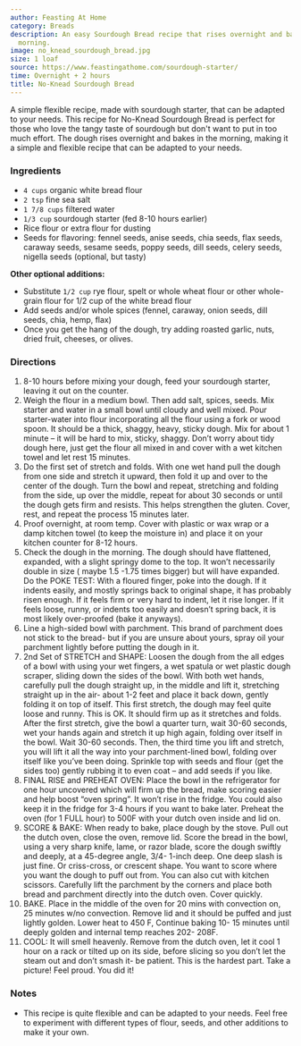 ```yaml
---
author: Feasting At Home
category: Breads
description: An easy Sourdough Bread recipe that rises overnight and bakes in the
  morning.
image: no_knead_sourdough_bread.jpg
size: 1 loaf
source: https://www.feastingathome.com/sourdough-starter/
time: Overnight + 2 hours
title: No-Knead Sourdough Bread
---
```


A simple flexible recipe, made with sourdough starter, that can be adapted to your needs. This recipe for No-Knead Sourdough Bread is perfect for those who love the tangy taste of sourdough but don't want to put in too much effort. The dough rises overnight and bakes in the morning, making it a simple and flexible recipe that can be adapted to your needs.

### Ingredients

* `4 cups` organic white bread flour
* `2 tsp` fine sea salt
* `1 7/8 cups` filtered water
* `1/3 cup` sourdough starter (fed 8-10 hours earlier)
* Rice flour or extra flour for dusting
* Seeds for flavoring: fennel seeds, anise seeds, chia seeds, flax seeds, caraway seeds, sesame seeds, poppy seeds, dill seeds, celery seeds, nigella seeds (optional, but tasty)

**Other optional additions:**

* Substitute `1/2 cup` rye flour, spelt or whole wheat flour or other whole-grain flour for 1/2 cup of the white bread flour
* Add seeds and/or whole spices (fennel, caraway, onion seeds, dill seeds, chia, hemp, flax)
* Once you get the hang of the dough, try adding roasted garlic, nuts, dried fruit, cheeses, or olives.

### Directions

1. 8-10 hours before mixing your dough, feed your sourdough starter, leaving it out on the counter.
2. Weigh the flour in a medium bowl. Then add salt, spices, seeds. Mix starter and water in a small bowl until cloudy and well mixed. Pour starter-water into flour incorporating all the flour using a fork or wood spoon. It should be a thick, shaggy, heavy, sticky dough. Mix for about 1 minute – it will be hard to mix, sticky, shaggy. Don’t worry about tidy dough here, just get the flour all mixed in and cover with a wet kitchen towel and let rest 15 minutes.
3. Do the first set of stretch and folds. With one wet hand pull the dough from one side and stretch it upward, then fold it up and over to the center of the dough. Turn the bowl and repeat, stretching and folding from the side, up over the middle, repeat for about 30 seconds or until the dough gets firm and resists. This helps strengthen the gluten. Cover, rest, and repeat the process 15 minutes later.
4. Proof overnight, at room temp. Cover with plastic or wax wrap or a damp kitchen towel (to keep the moisture in) and place it on your kitchen counter for 8-12 hours.
5. Check the dough in the morning. The dough should have flattened, expanded, with a slight springy dome to the top. It won’t necessarily double in size ( maybe 1.5 -1.75 times bigger) but will have expanded. Do the POKE TEST: With a floured finger, poke into the dough. If it indents easily, and mostly springs back to original shape, it has probably risen enough. If it feels firm or very hard to indent, let it rise longer. If it feels loose, runny, or indents too easily and doesn’t spring back, it is most likely over-proofed (bake it anyways).
6. Line a high-sided bowl with parchment. This brand of parchment does not stick to the bread- but if you are unsure about yours, spray oil your parchment lightly before putting the dough in it.
7. 2nd Set of STRETCH and SHAPE: Loosen the dough from the all edges of a bowl with using your wet fingers, a wet spatula or wet plastic dough scraper, sliding down the sides of the bowl. With both wet hands, carefully pull the dough straight up, in the middle and lift it, stretching straight up in the air- about 1-2 feet and place it back down, gently folding it on top of itself. This first stretch, the dough may feel quite loose and runny. This is OK. It should firm up as it stretches and folds. After the first stretch, give the bowl a quarter turn, wait 30-60 seconds, wet your hands again and stretch it up high again, folding over itself in the bowl. Wait 30-60 seconds. Then, the third time you lift and stretch, you will lift it all the way into your parchment-lined bowl, folding over itself like you’ve been doing. Sprinkle top with seeds and flour (get the sides too) gently rubbing it to even coat – and add seeds if you like.
8. FINAL RISE and PREHEAT OVEN: Place the bowl in the refrigerator for one hour uncovered which will firm up the bread, make scoring easier and help boost “oven spring”. It won’t rise in the fridge. You could also keep it in the fridge for 3-4 hours if you want to bake later. Preheat the oven (for 1 FULL hour) to 500F with your dutch oven inside and lid on.
9. SCORE & BAKE: When ready to bake, place dough by the stove. Pull out the dutch oven, close the oven, remove lid. Score the bread in the bowl, using a very sharp knife, lame, or razor blade, score the dough swiftly and deeply, at a 45-degree angle, 3/4- 1-inch deep. One deep slash is just fine. Or criss-cross, or crescent shape. You want to score where you want the dough to puff out from. You can also cut with kitchen scissors. Carefully lift the parchment by the corners and place both bread and parchment directly into the dutch oven. Cover quickly.
10. BAKE. Place in the middle of the oven for 20 mins with convection on, 25 minutes w/no convection. Remove lid and it should be puffed and just lightly golden. Lower heat to 450 F, Continue baking 10- 15 minutes until deeply golden and internal temp reaches 202- 208F.
11. COOL: It will smell heavenly. Remove from the dutch oven, let it cool 1 hour on a rack or tilted up on its side, before slicing so you don’t let the steam out and don’t smash it- be patient. This is the hardest part. Take a picture! Feel proud. You did it!

### Notes

- This recipe is quite flexible and can be adapted to your needs. Feel free to experiment with different types of flour, seeds, and other additions to make it your own.